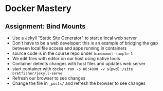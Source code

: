 # Docker Mastery

## Assignment: Bind Mounts

- Use a Jekyll "Static Site Generator" to start a local web server
- Don't have to be a web developer: this is an example of bridging the gap
  between local file access and apps running in containers
- source code is in the course repo under `bindmount-sample-1`
- We edit files with editor on our host using native tools
- Container detects changes with host files and updates web server
- start container with `docker run -p 80:4000 -v $(pwd):/site bretfisher/jekyll-serve`
- Refresh our browser to see changes
- Change the file in `_posts/` and refresh the browser to see changes
